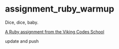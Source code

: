 assignment_ruby_warmup
======================

Dice, dice, baby.

[A Ruby assignment from the Viking Codes School](http://www.vikingcodeschool.com)


update and push